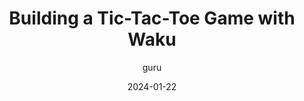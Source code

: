 ---
title: "Building a Tic-Tac-Toe Game with Waku"
description: "In this beginner-friendly tutorial, we will be building a basic TicTacToe game that can be played by two players who are connected using Waku"
date: "2024-01-22"
author: "guru"
tags: ["Web3","Technical","Privacy"]
coverImage: "https://blog.waku.org/content/images/size/w2000/2024/08/024.png"
link: "https://blog.waku.org/2024-01-22-tictactoe-tutorial/"
---